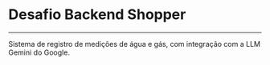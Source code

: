 # Desafio Backend Shopper
----

Sistema de registro de medições de água e gás, com integração com a LLM Gemini do Google.